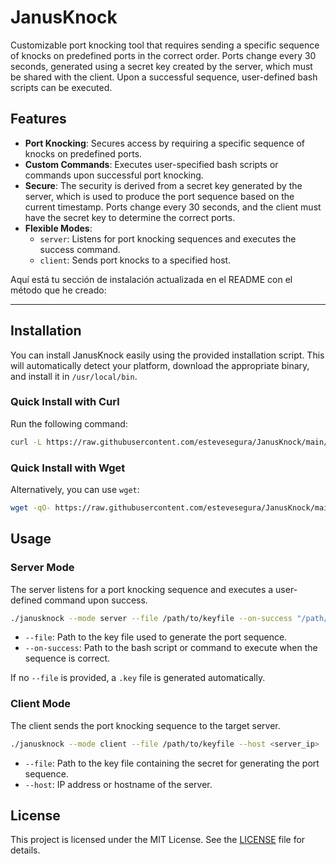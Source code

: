 # JanusKnock

Customizable port knocking tool that requires sending a specific sequence of knocks on predefined ports in the correct order. Ports change every 30 seconds, generated using a secret key created by the server, which must be shared with the client. Upon a successful sequence, user-defined bash scripts can be executed.

## Features

- **Port Knocking**: Secures access by requiring a specific sequence of knocks on predefined ports.
- **Custom Commands**: Executes user-specified bash scripts or commands upon successful port knocking.
- **Secure**: The security is derived from a secret key generated by the server, which is used to produce the port sequence based on the current timestamp. Ports change every 30 seconds, and the client must have the secret key to determine the correct ports.
- **Flexible Modes**:
  - `server`: Listens for port knocking sequences and executes the success command.
  - `client`: Sends port knocks to a specified host.

Aquí está tu sección de instalación actualizada en el README con el método que he creado:

---

## Installation

You can install JanusKnock easily using the provided installation script. This will automatically detect your platform, download the appropriate binary, and install it in `/usr/local/bin`.

### Quick Install with Curl

Run the following command:

```bash
curl -L https://raw.githubusercontent.com/estevesegura/JanusKnock/main/install.sh | bash
```

### Quick Install with Wget

Alternatively, you can use `wget`:

```bash
wget -qO- https://raw.githubusercontent.com/estevesegura/JanusKnock/main/install.sh | bash
```

## Usage

### Server Mode

The server listens for a port knocking sequence and executes a user-defined command upon success.

```bash
./janusknock --mode server --file /path/to/keyfile --on-success "/path/to/success_script.sh"
```

- `--file`: Path to the key file used to generate the port sequence.
- `--on-success`: Path to the bash script or command to execute when the sequence is correct.

If no `--file` is provided, a `.key` file is generated automatically.

### Client Mode

The client sends the port knocking sequence to the target server.

```bash
./janusknock --mode client --file /path/to/keyfile --host <server_ip>
```

- `--file`: Path to the key file containing the secret for generating the port sequence.
- `--host`: IP address or hostname of the server.

## License

This project is licensed under the MIT License. See the [LICENSE](LICENSE) file for details.
